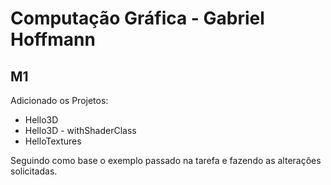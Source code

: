 # Computação Gráfica - Gabriel Hoffmann

## M1

Adicionado os Projetos:
- Hello3D
- Hello3D - withShaderClass 
- HelloTextures

Seguindo como base o exemplo passado na tarefa e fazendo as alterações solicitadas.
